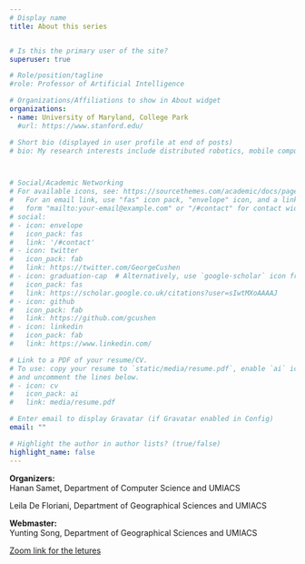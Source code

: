 ```yaml
---
# Display name
title: About this series


# Is this the primary user of the site?
superuser: true

# Role/position/tagline
#role: Professor of Artificial Intelligence

# Organizations/Affiliations to show in About widget
organizations:
- name: University of Maryland, College Park
  #url: https://www.stanford.edu/

# Short bio (displayed in user profile at end of posts)
# bio: My research interests include distributed robotics, mobile computing and programmable matter.



# Social/Academic Networking
# For available icons, see: https://sourcethemes.com/academic/docs/page-builder/#icons
#   For an email link, use "fas" icon pack, "envelope" icon, and a link in the
#   form "mailto:your-email@example.com" or "/#contact" for contact widget.
# social:
# - icon: envelope
#   icon_pack: fas
#   link: '/#contact'
# - icon: twitter
#   icon_pack: fab
#   link: https://twitter.com/GeorgeCushen
# - icon: graduation-cap  # Alternatively, use `google-scholar` icon from `ai` icon pack
#   icon_pack: fas
#   link: https://scholar.google.co.uk/citations?user=sIwtMXoAAAAJ
# - icon: github
#   icon_pack: fab
#   link: https://github.com/gcushen
# - icon: linkedin
#   icon_pack: fab
#   link: https://www.linkedin.com/

# Link to a PDF of your resume/CV.
# To use: copy your resume to `static/media/resume.pdf`, enable `ai` icons in `params.toml`, 
# and uncomment the lines below.
# - icon: cv
#   icon_pack: ai
#   link: media/resume.pdf

# Enter email to display Gravatar (if Gravatar enabled in Config)
email: ""

# Highlight the author in author lists? (true/false)
highlight_name: false
---
```


**Organizers:**  
Hanan Samet, Department of Computer Science and UMIACS

Leila De Floriani, Department of Geographical Sciences and UMIACS

**Webmaster:**   
Yunting Song, Department of  Geographical Sciences and UMIACS

[Zoom link for the letures](https://umd.zoom.us/j/93125652090?pwd=RUVHTTRKSGxVQ2p4czFhR1JUTUJ2Zz09)